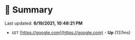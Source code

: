 # 📖 Summary
Last updated: **6/19/2021, 10:48:21 PM**

- `GET` [https://google.com](https://google.com) - **Up** (137ms)
